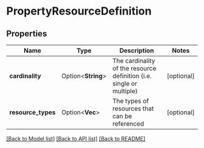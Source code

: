 # PropertyResourceDefinition

## Properties

Name | Type | Description | Notes
------------ | ------------- | ------------- | -------------
**cardinality** | Option<**String**> | The cardinality of the resource definition (i.e. single or multiple) | [optional]
**resource_types** | Option<**Vec<String>**> | The types of resources that can be referenced | [optional]

[[Back to Model list]](../README.md#documentation-for-models) [[Back to API list]](../README.md#documentation-for-api-endpoints) [[Back to README]](../README.md)


